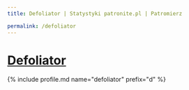 ```yaml
---
title: Defoliator | Statystyki patronite.pl | Patromierz

permalink: /defoliator
---
```


# [Defoliator](https://patronite.pl/defoliator)

{% include profile.md name="defoliator" prefix="d" %}
